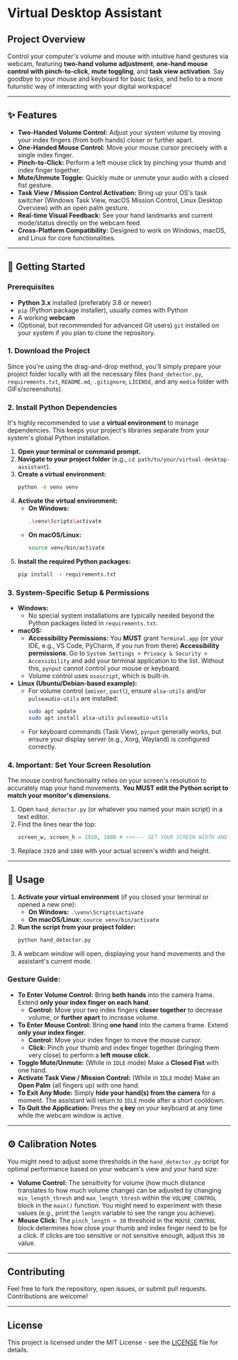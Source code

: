 # Virtual Desktop Assistant

## Project Overview
Control your computer's volume and mouse with intuitive hand gestures via webcam, featuring **two-hand volume adjustment**, **one-hand mouse control with pinch-to-click**, **mute toggling**, and **task view activation**. Say goodbye to your mouse and keyboard for basic tasks, and hello to a more futuristic way of interacting with your digital workspace!

---

## ✨ Features
* **Two-Handed Volume Control:** Adjust your system volume by moving your index fingers (from both hands) closer or further apart.
* **One-Handed Mouse Control:** Move your mouse cursor precisely with a single index finger.
* **Pinch-to-Click:** Perform a left mouse click by pinching your thumb and index finger together.
* **Mute/Unmute Toggle:** Quickly mute or unmute your audio with a closed fist gesture.
* **Task View / Mission Control Activation:** Bring up your OS's task switcher (Windows Task View, macOS Mission Control, Linux Desktop Overview) with an open palm gesture.
* **Real-time Visual Feedback:** See your hand landmarks and current mode/status directly on the webcam feed.
* **Cross-Platform Compatibility:** Designed to work on Windows, macOS, and Linux for core functionalities.

---

## 🚀 Getting Started

### Prerequisites
* **Python 3.x** installed (preferably 3.8 or newer)
* `pip` (Python package installer), usually comes with Python
* A working **webcam**
* (Optional, but recommended for advanced Git users) `git` installed on your system if you plan to clone the repository.

### 1. Download the Project
Since you're using the drag-and-drop method, you'll simply prepare your project folder locally with all the necessary files (`hand_detector.py`, `requirements.txt`, `README.md`, `.gitignore`, `LICENSE`, and any `media` folder with GIFs/screenshots).

### 2. Install Python Dependencies
It's highly recommended to use a **virtual environment** to manage dependencies. This keeps your project's libraries separate from your system's global Python installation.

1.  **Open your terminal or command prompt.**
2.  **Navigate to your project folder** (e.g., `cd path/to/your/virtual-desktop-assistant`).
3.  **Create a virtual environment:**
    ```bash
    python -m venv venv
    ```
4.  **Activate the virtual environment:**
    * **On Windows:**
        ```bash
        .\venv\Scripts\activate
        ```
    * **On macOS/Linux:**
        ```bash
        source venv/bin/activate
        ```
5.  **Install the required Python packages:**
    ```bash
    pip install -r requirements.txt
    ```

### 3. System-Specific Setup & Permissions

* **Windows:**
    * No special system installations are typically needed beyond the Python packages listed in `requirements.txt`.
* **macOS:**
    * **Accessibility Permissions:** You **MUST** grant `Terminal.app` (or your IDE, e.g., VS Code, PyCharm, if you run from there) **Accessibility permissions**. Go to `System Settings > Privacy & Security > Accessibility` and add your terminal application to the list. Without this, `pynput` cannot control your mouse or keyboard.
    * Volume control uses `osascript`, which is built-in.
* **Linux (Ubuntu/Debian-based example):**
    * For volume control (`amixer`, `pactl`), ensure `alsa-utils` and/or `pulseaudio-utils` are installed:
        ```bash
        sudo apt update
        sudo apt install alsa-utils pulseaudio-utils
        ```
    * For keyboard commands (Task View), `pynput` generally works, but ensure your display server (e.g., Xorg, Wayland) is configured correctly.

### 4. Important: Set Your Screen Resolution
The mouse control functionality relies on your screen's resolution to accurately map your hand movements. **You MUST edit the Python script to match your monitor's dimensions.**

1.  Open `hand_detector.py` (or whatever you named your main script) in a text editor.
2.  Find the lines near the top:
    ```python
    screen_w, screen_h = 1920, 1080 # <<<--- SET YOUR SCREEN WIDTH AND HEIGHT HERE!
    ```
3.  Replace `1920` and `1080` with your actual screen's width and height.

---

## 🚀 Usage

1.  **Activate your virtual environment** (if you closed your terminal or opened a new one):
    * **On Windows:** `.\venv\Scripts\activate`
    * **On macOS/Linux:** `source venv/bin/activate`
2.  **Run the script from your project folder:**
    ```bash
    python hand_detector.py
    ```
3.  A webcam window will open, displaying your hand movements and the assistant's current mode.

### Gesture Guide:

* **To Enter Volume Control:** Bring **both hands** into the camera frame. Extend **only your index finger on each hand**.
    * **Control:** Move your two index fingers **closer together** to decrease volume, or **further apart** to increase volume.
* **To Enter Mouse Control:** Bring **one hand** into the camera frame. Extend **only your index finger**.
    * **Control:** Move your index finger to move the mouse cursor.
    * **Click:** Pinch your thumb and index finger together (bringing them very close) to perform a **left mouse click**.
* **Toggle Mute/Unmute:** (While in `IDLE` mode) Make a **Closed Fist** with one hand.
* **Activate Task View / Mission Control:** (While in `IDLE` mode) Make an **Open Palm** (all fingers up) with one hand.
* **To Exit Any Mode:** Simply **hide your hand(s) from the camera** for a moment. The assistant will return to `IDLE` mode after a short cooldown.
* **To Quit the Application:** Press the **`q` key** on your keyboard at any time while the webcam window is active.

---

## ⚙️ Calibration Notes
You might need to adjust some thresholds in the `hand_detector.py` script for optimal performance based on your webcam's view and your hand size:

* **Volume Control:** The sensitivity for volume (how much distance translates to how much volume change) can be adjusted by changing `min_length_thresh` and `max_length_thresh` within the `VOLUME_CONTROL` block in the `main()` function. You might need to experiment with these values (e.g., print the `length` variable to see the range you achieve).
* **Mouse Click:** The `pinch_length < 30` threshold in the `MOUSE_CONTROL` block determines how close your thumb and index finger need to be for a click. If clicks are too sensitive or not sensitive enough, adjust this `30` value.

---

## Contributing
Feel free to fork the repository, open issues, or submit pull requests. Contributions are welcome!

---

##  License
This project is licensed under the MIT License - see the [LICENSE](LICENSE) file for details.
